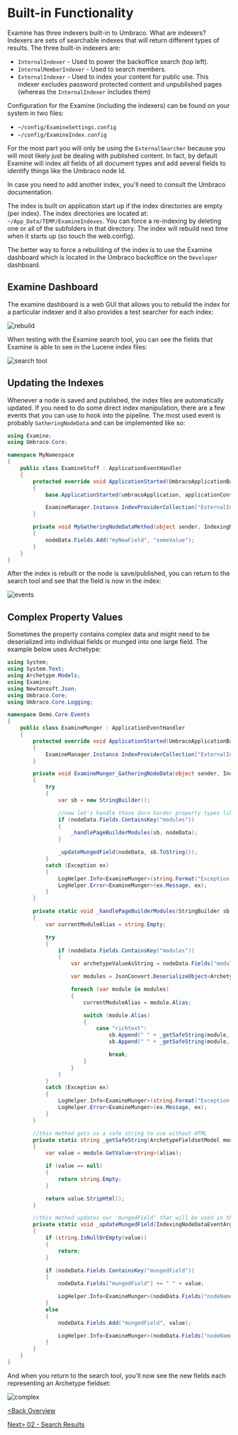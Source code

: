 # Built-in Functionality
Examine has three indexers built-in to Umbraco.  What are indexers?  Indexers are sets of searchable indexes that will return different types of results.  The three built-in indexers are:

* `InternalIndexer` - Used to power the backoffice search (top left).
* `InternalMemberIndexer` - Used to search members.
* `ExternalIndexer` - Used to index your content for public use.  This indexer excludes password protected content and unpublished pages (whereas the `InternalIndexer` includes them)

Configuration for the Examine (including the indexers) can be found on your system in two files:

* `~/config/ExamineSettings.config`
* `~/config/ExamineIndex.config`

For the most part you will only be using the `ExternalSearcher` because you will most likely just be dealing with published content.  In fact, by default Examine will index all fields of all document types and add several fields to identify things like the Umbraco node Id.

In case you need to add another index, you'll need to consult the Umbraco documentation.

The index is built on application start up if the index directories are empty (per index).  The index directories are located at: `~/App_Data/TEMP/ExamineIndexes`.  You can force a re-indexing by deleting one or all of the subfolders in that directory.  The index will rebuild next time when it starts up (so touch the web.config).

The better way to force a rebuilding of the index is to use the Examine dashboard which is located in the Umbraco backoffice on the `Developer` dashboard.

## Examine Dashboard
The examine dashboard is a web GUI that allows you to rebuild the index for a particular indexer and it also provides a test searcher for each index:

![rebuild](assets/examine-rebuild.png)

When testing with the Examine search tool, you can see the fields that Examine is able to see in the Lucene index files:

![search tool](assets/examine-search-tool.png)

## Updating the Indexes
Whenever a node is saved and published, the index files are automatically updated.  If you need to do some direct index manipulation, there are a few events that you can use to hook into the pipeline.  The most used event is probably `GatheringNodeData` and can be implemented like so:

```c#
using Examine;
using Umbraco.Core;

namespace MyNamespace
{
    public class ExamineStuff : ApplicationEventHandler
    {
        protected override void ApplicationStarted(UmbracoApplicationBase umbracoApplication, ApplicationContext applicationContext)
        {
            base.ApplicationStarted(umbracoApplication, applicationContext);

            ExamineManager.Instance.IndexProviderCollection["ExternalIndexer"].GatheringNodeData += MyGatheringNodeDataMethod;
        }

        private void MyGatheringNodeDataMethod(object sender, IndexingNodeDataEventArgs nodeData)
        {
            nodeData.Fields.Add("myNewField", "someValue");
        }
    }
}
```

After the index is rebuilt or the node is save/published, you can return to the search tool and see that the field is now in the index:

![events](assets/examine-events.png)

## Complex Property Values
Sometimes the property contains complex data and might need to be deserialized into individual fields or munged into one large field.  The example below uses Archetype:

```C#
using System;
using System.Text;
using Archetype.Models;
using Examine;
using Newtonsoft.Json;
using Umbraco.Core;
using Umbraco.Core.Logging;

namespace Demo.Core.Events
{
    public class ExamineMunger : ApplicationEventHandler
    {
        protected override void ApplicationStarted(UmbracoApplicationBase umbracoApplication, ApplicationContext applicationContext)
        {
            ExamineManager.Instance.IndexProviderCollection["ExternalIndexer"].GatheringNodeData += ExamineMunger_GatheringNodeData;
        }

        private void ExamineMunger_GatheringNodeData(object sender, IndexingNodeDataEventArgs nodeData)
        {
            try
            {
                var sb = new StringBuilder();

                //now let's handle those darn harder property types like the page builder
                if (nodeData.Fields.ContainsKey("modules"))
                {
                    _handlePageBuilderModules(sb, nodeData);
                }

                _updateMungedField(nodeData, sb.ToString());
            }
            catch (Exception ex)
            {
                LogHelper.Info<ExamineMunger>(string.Format("Exception while munging nodeId: {0}", nodeData.NodeId));
                LogHelper.Error<ExamineMunger>(ex.Message, ex);
            }
        }

        private static void _handlePageBuilderModules(StringBuilder sb, IndexingNodeDataEventArgs nodeData)
        {
            var currentModuleAlias = string.Empty;

            try
            {
                if (nodeData.Fields.ContainsKey("modules"))
                {
                    var archetypeValueAsString = nodeData.Fields["modules"];

                    var modules = JsonConvert.DeserializeObject<ArchetypeModel>(archetypeValueAsString);

                    foreach (var module in modules)
                    {
                        currentModuleAlias = module.Alias;

                        switch (module.Alias)
                        {
                            case "richtext":
                                sb.Append(" " + _getSafeString(module, "headline"));
                                sb.Append(" " + _getSafeString(module, "text"));

                                break;
                        }
                    }
                }
            }
            catch (Exception ex)
            {
                LogHelper.Info<ExamineMunger>(string.Format("Exception for current module type: {0}", currentModuleAlias));
                LogHelper.Error<ExamineMunger>(ex.Message, ex);
            }
        }

        //this method gets us a safe string to use without HTML
        private static string _getSafeString(ArchetypeFieldsetModel module, string alias)
        {
            var value = module.GetValue<string>(alias);

            if (value == null)
            {
                return string.Empty;
            }

            return value.StripHtml();
        }

        //this method updates our 'mungedField' that will be used in the searcher later 
        private static void _updateMungedField(IndexingNodeDataEventArgs nodeData, string value)
        {
            if (string.IsNullOrEmpty(value))
            {
                return;
            }

            if (nodeData.Fields.ContainsKey("mungedField"))
            {
                nodeData.Fields["mungedField"] += " " + value;

                LogHelper.Info<ExamineMunger>(nodeData.Fields["nodeName"] + " - Updating...");
            }
            else
            {
                nodeData.Fields.Add("mungedField", value);

                LogHelper.Info<ExamineMunger>(nodeData.Fields["nodeName"] + " - Creating...");
            }
        }
    }
}
```

And when you return to the search tool, you'll now see the new fields each representing an Archetype fieldset:

![complex](assets/examine-complex.png)

[<Back Overview](README.md)

[Next> 02 - Search Results](02%20-%20Search%20Results.md)
